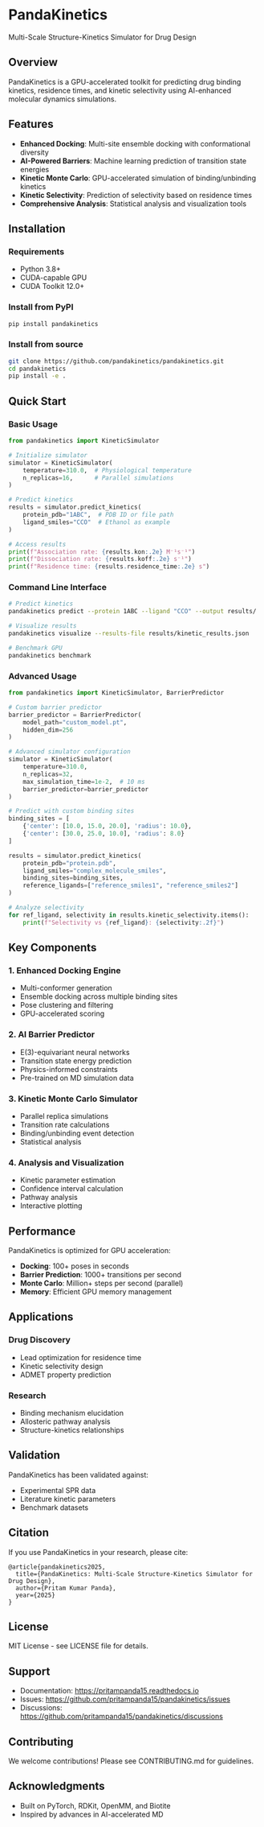 
# PandaKinetics

Multi-Scale Structure-Kinetics Simulator for Drug Design

## Overview

PandaKinetics is a GPU-accelerated toolkit for predicting drug binding kinetics, residence times, and kinetic selectivity using AI-enhanced molecular dynamics simulations.

## Features

- **Enhanced Docking**: Multi-site ensemble docking with conformational diversity
- **AI-Powered Barriers**: Machine learning prediction of transition state energies
- **Kinetic Monte Carlo**: GPU-accelerated simulation of binding/unbinding kinetics
- **Kinetic Selectivity**: Prediction of selectivity based on residence times
- **Comprehensive Analysis**: Statistical analysis and visualization tools

## Installation

### Requirements
- Python 3.8+
- CUDA-capable GPU
- CUDA Toolkit 12.0+

### Install from PyPI
```bash
pip install pandakinetics
```

### Install from source
```bash
git clone https://github.com/pandakinetics/pandakinetics.git
cd pandakinetics
pip install -e .
```

## Quick Start

### Basic Usage
```python
from pandakinetics import KineticSimulator

# Initialize simulator
simulator = KineticSimulator(
    temperature=310.0,  # Physiological temperature
    n_replicas=16,      # Parallel simulations
)

# Predict kinetics
results = simulator.predict_kinetics(
    protein_pdb="1ABC",  # PDB ID or file path
    ligand_smiles="CCO"  # Ethanol as example
)

# Access results
print(f"Association rate: {results.kon:.2e} M⁻¹s⁻¹")
print(f"Dissociation rate: {results.koff:.2e} s⁻¹")
print(f"Residence time: {results.residence_time:.2e} s")
```

### Command Line Interface
```bash
# Predict kinetics
pandakinetics predict --protein 1ABC --ligand "CCO" --output results/

# Visualize results
pandakinetics visualize --results-file results/kinetic_results.json

# Benchmark GPU
pandakinetics benchmark
```

### Advanced Usage
```python
from pandakinetics import KineticSimulator, BarrierPredictor

# Custom barrier predictor
barrier_predictor = BarrierPredictor(
    model_path="custom_model.pt",
    hidden_dim=256
)

# Advanced simulator configuration
simulator = KineticSimulator(
    temperature=310.0,
    n_replicas=32,
    max_simulation_time=1e-2,  # 10 ms
    barrier_predictor=barrier_predictor
)

# Predict with custom binding sites
binding_sites = [
    {'center': [10.0, 15.0, 20.0], 'radius': 10.0},
    {'center': [30.0, 25.0, 10.0], 'radius': 8.0}
]

results = simulator.predict_kinetics(
    protein_pdb="protein.pdb",
    ligand_smiles="complex_molecule_smiles",
    binding_sites=binding_sites,
    reference_ligands=["reference_smiles1", "reference_smiles2"]
)

# Analyze selectivity
for ref_ligand, selectivity in results.kinetic_selectivity.items():
    print(f"Selectivity vs {ref_ligand}: {selectivity:.2f}")
```

## Key Components

### 1. Enhanced Docking Engine
- Multi-conformer generation
- Ensemble docking across multiple binding sites
- Pose clustering and filtering
- GPU-accelerated scoring

### 2. AI Barrier Predictor
- E(3)-equivariant neural networks
- Transition state energy prediction
- Physics-informed constraints
- Pre-trained on MD simulation data

### 3. Kinetic Monte Carlo Simulator
- Parallel replica simulations
- Transition rate calculations
- Binding/unbinding event detection
- Statistical analysis

### 4. Analysis and Visualization
- Kinetic parameter estimation
- Confidence interval calculation
- Pathway analysis
- Interactive plotting

## Performance

PandaKinetics is optimized for GPU acceleration:

- **Docking**: 100+ poses in seconds
- **Barrier Prediction**: 1000+ transitions per second
- **Monte Carlo**: Million+ steps per second (parallel)
- **Memory**: Efficient GPU memory management

## Applications

### Drug Discovery
- Lead optimization for residence time
- Kinetic selectivity design
- ADMET property prediction

### Research
- Binding mechanism elucidation
- Allosteric pathway analysis
- Structure-kinetics relationships

## Validation

PandaKinetics has been validated against:
- Experimental SPR data
- Literature kinetic parameters
- Benchmark datasets

## Citation

If you use PandaKinetics in your research, please cite:

```
@article{pandakinetics2025,
  title={PandaKinetics: Multi-Scale Structure-Kinetics Simulator for Drug Design},
  author={Pritam Kumar Panda},
  year={2025}
}
```

## License

MIT License - see LICENSE file for details.

## Support

- Documentation: https://pritampanda15.readthedocs.io
- Issues: https://github.com/pritampanda15/pandakinetics/issues
- Discussions: https://github.com/pritampanda15/pandakinetics/discussions

## Contributing

We welcome contributions! Please see CONTRIBUTING.md for guidelines.

## Acknowledgments

- Built on PyTorch, RDKit, OpenMM, and Biotite
- Inspired by advances in AI-accelerated MD
